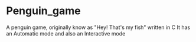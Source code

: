 # Penguin_game
A penguin game, originally know as "Hey! That's my fish" written in C
It has an Automatic mode and also an Interactive mode

